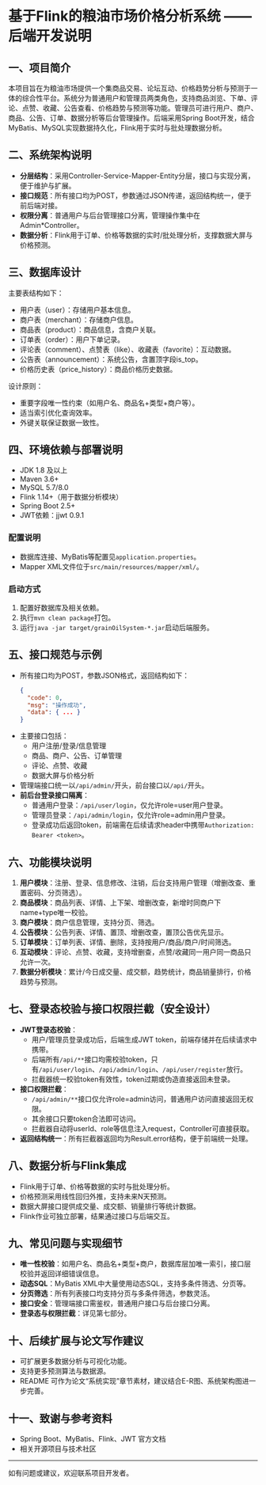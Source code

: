 # 基于Flink的粮油市场价格分析系统 —— 后端开发说明

## 一、项目简介

本项目旨在为粮油市场提供一个集商品交易、论坛互动、价格趋势分析与预测于一体的综合性平台。系统分为普通用户和管理员两类角色，支持商品浏览、下单、评论、点赞、收藏、公告查看、价格趋势与预测等功能。管理员可进行用户、商户、商品、公告、订单、数据分析等后台管理操作。后端采用Spring Boot开发，结合MyBatis、MySQL实现数据持久化，Flink用于实时与批处理数据分析。

## 二、系统架构说明

- **分层结构**：采用Controller-Service-Mapper-Entity分层，接口与实现分离，便于维护与扩展。
- **接口规范**：所有接口均为POST，参数通过JSON传递，返回结构统一，便于前后端对接。
- **权限分离**：普通用户与后台管理接口分离，管理操作集中在Admin*Controller。
- **数据分析**：Flink用于订单、价格等数据的实时/批处理分析，支撑数据大屏与价格预测。

## 三、数据库设计

主要表结构如下：
- 用户表（user）：存储用户基本信息。
- 商户表（merchant）：存储商户信息。
- 商品表（product）：商品信息，含商户关联。
- 订单表（order）：用户下单记录。
- 评论表（comment）、点赞表（like）、收藏表（favorite）：互动数据。
- 公告表（announcement）：系统公告，含置顶字段is_top。
- 价格历史表（price_history）：商品价格历史数据。

设计原则：
- 重要字段唯一性约束（如用户名、商品名+类型+商户等）。
- 适当索引优化查询效率。
- 外键关联保证数据一致性。

## 四、环境依赖与部署说明

- JDK 1.8 及以上
- Maven 3.6+
- MySQL 5.7/8.0
- Flink 1.14+（用于数据分析模块）
- Spring Boot 2.5+
- JWT依赖：jjwt 0.9.1

### 配置说明
- 数据库连接、MyBatis等配置见`application.properties`。
- Mapper XML文件位于`src/main/resources/mapper/xml/`。

### 启动方式
1. 配置好数据库及相关依赖。
2. 执行`mvn clean package`打包。
3. 运行`java -jar target/grainOilSystem-*.jar`启动后端服务。

## 五、接口规范与示例

- 所有接口均为POST，参数JSON格式，返回结构如下：
  ```json
  {
    "code": 0,
    "msg": "操作成功",
    "data": { ... }
  }
  ```
- 主要接口包括：
  - 用户注册/登录/信息管理
  - 商品、商户、公告、订单管理
  - 评论、点赞、收藏
  - 数据大屏与价格分析
- 管理端接口统一以`/api/admin/`开头，前台接口以`/api/`开头。
- **前后台登录接口隔离**：
  - 普通用户登录：`/api/user/login`，仅允许role=user用户登录。
  - 管理员登录：`/api/admin/login`，仅允许role=admin用户登录。
  - 登录成功后返回token，前端需在后续请求header中携带`Authorization: Bearer <token>`。

## 六、功能模块说明

1. **用户模块**：注册、登录、信息修改、注销，后台支持用户管理（增删改查、重置密码、分页筛选）。
2. **商品模块**：商品列表、详情、上下架、增删改查，新增时同商户下name+type唯一校验。
3. **商户模块**：商户信息管理，支持分页、筛选。
4. **公告模块**：公告列表、详情、置顶、增删改查，置顶公告优先显示。
5. **订单模块**：订单列表、详情、删除，支持按用户/商品/商户/时间筛选。
6. **互动模块**：评论、点赞、收藏，支持增删查，点赞/收藏同一用户同一商品只允许一次。
7. **数据分析模块**：累计/今日成交量、成交额，趋势统计，商品销量排行，价格趋势与预测。

## 七、登录态校验与接口权限拦截（安全设计）

- **JWT登录态校验**：
  - 用户/管理员登录成功后，后端生成JWT token，前端存储并在后续请求中携带。
  - 后端所有`/api/**`接口均需校验token，只有`/api/user/login`、`/api/admin/login`、`/api/user/register`放行。
  - 拦截器统一校验token有效性，token过期或伪造直接返回未登录。
- **接口权限拦截**：
  - `/api/admin/**`接口仅允许role=admin访问，普通用户访问直接返回无权限。
  - 其余接口只要token合法即可访问。
  - 拦截器自动将userId、role等信息注入request，Controller可直接获取。
- **返回结构统一**：所有拦截器返回均为Result.error结构，便于前端统一处理。

## 八、数据分析与Flink集成

- Flink用于订单、价格等数据的实时与批处理分析。
- 价格预测采用线性回归外推，支持未来N天预测。
- 数据大屏接口提供成交量、成交额、销量排行等统计数据。
- Flink作业可独立部署，结果通过接口与后端交互。

## 九、常见问题与实现细节

- **唯一性校验**：如用户名、商品名+类型+商户，数据库层加唯一索引，接口层校验并返回详细错误信息。
- **动态SQL**：MyBatis XML中大量使用动态SQL，支持多条件筛选、分页等。
- **分页筛选**：所有列表接口均支持分页与多条件筛选，参数灵活。
- **接口安全**：管理端接口需鉴权，普通用户接口与后台接口分离。
- **登录态与权限拦截**：详见第七部分。

## 十、后续扩展与论文写作建议

- 可扩展更多数据分析与可视化功能。
- 支持更多预测算法与数据源。
- README 可作为论文“系统实现”章节素材，建议结合E-R图、系统架构图进一步完善。

## 十一、致谢与参考资料

- Spring Boot、MyBatis、Flink、JWT 官方文档
- 相关开源项目与技术社区

---

如有问题或建议，欢迎联系项目开发者。 